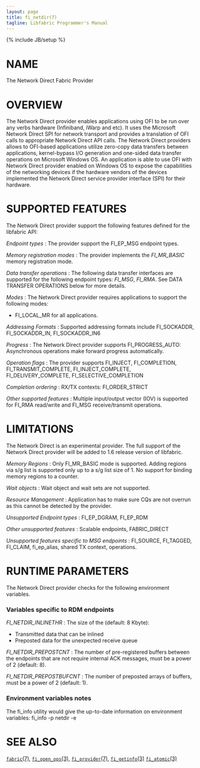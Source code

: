 ```yaml
---
layout: page
title: fi_netdir(7)
tagline: Libfabric Programmer's Manual
---
```

{% include JB/setup %}

# NAME

The Network Direct Fabric Provider

# OVERVIEW

The Network Direct provider enables applications using OFI to be run over
any verbs hardware (Infiniband, iWarp and etc). It uses the Microsoft Network
Direct SPI for network transport and provides a translation of OFI calls to
appropriate Network Direct API calls.
The Network Direct providers allows to OFI-based applications utilize
zero-copy data transfers between applications, kernel-bypass I/O generation and
one-sided data transfer operations on Microsoft Windows OS.
An application is able to use OFI with Network Direct provider enabled on
Windows OS to expose the capabilities of the networking devices if the hardware
vendors of the devices implemented the Network Direct service provider interface
(SPI) for their hardware.

# SUPPORTED FEATURES

The Network Direct provider support the following features defined for the
libfabric API:

*Endpoint types*
: The provider support the FI_EP_MSG endpoint types.

*Memory registration modes*
: The provider implements the *FI_MR_BASIC* memory registration mode.

*Data transfer operations*
: The following data transfer interfaces are supported for the following
  endpoint types: *FI_MSG*, *FI_RMA*.  See DATA TRANSFER OPERATIONS below
  for more details.

*Modes*
: The Network Direct provider requires applications to support
  the following modes:
  * FI_LOCAL_MR for all applications.

*Addressing Formats*
: Supported addressing formats include FI_SOCKADDR, FI_SOCKADDR_IN, FI_SOCKADDR_IN6

*Progress*
: The Network Direct provider supports FI_PROGRESS_AUTO: Asynchronous operations
  make forward progress automatically.

*Operation flags*
: The provider supports FI_INJECT, FI_COMPLETION, FI_TRANSMIT_COMPLETE,
  FI_INJECT_COMPLETE, FI_DELIVERY_COMPLETE, FI_SELECTIVE_COMPLETION

*Completion ordering*
: RX/TX contexts: FI_ORDER_STRICT

*Other supported features*
: Multiple input/output vector (IOV) is supported for FI_RMA read/write and
  FI_MSG receive/transmit operations.

# LIMITATIONS

The Network Direct is an experimental provider. The full support of the Network
Direct provider will be added to 1.6 release version of libfabric.

*Memory Regions*
: Only FI_MR_BASIC mode is supported. Adding regions via s/g list is
  supported only up to a s/g list size of 1. No support for binding memory
  regions to a counter.

*Wait objects*
: Wait object and wait sets are not supported.

*Resource Management*
: Application has to make sure CQs are not overrun as this cannot be detected
  by the provider.

*Unsupported Endpoint types*
: FI_EP_DGRAM, FI_EP_RDM

*Other unsupported features*
: Scalable endpoints, FABRIC_DIRECT

*Unsupported features specific to MSG endpoints*
: FI_SOURCE, FI_TAGGED, FI_CLAIM, fi_ep_alias, shared TX context, operations.

# RUNTIME PARAMETERS

The Network Direct provider checks for the following environment variables.

### Variables specific to RDM endpoints

*FI_NETDIR_INLINETHR*
: The size of the (default: 8 Kbyte):
  * Transmitted data that can be inlined
  * Preposted data for the unexpected receive queue

*FI_NETDIR_PREPOSTCNT*
: The number of pre-registered buffers between the endpoints that are not require
  internal ACK messages, must be a power of 2 (default: 8).

*FI_NETDIR_PREPOSTBUFCNT*
: The number of preposted arrays of buffers, must be a power of 2 (default: 1).

### Environment variables notes
The fi_info utility would give the up-to-date information on environment variables:
fi_info -p netdir -e

# SEE ALSO

[`fabric`(7)](fabric.7.html),
[`fi_open_ops`(3)](fi_open_ops.3.html),
[`fi_provider`(7)](fi_provider.7.html),
[`fi_getinfo`(3)](fi_getinfo.3.html)
[`fi_atomic`(3)](fi_atomic.3.html)